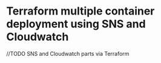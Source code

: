 # Terraform multiple container deployment using SNS and Cloudwatch


//TODO SNS and Cloudwatch parts via Terraform
